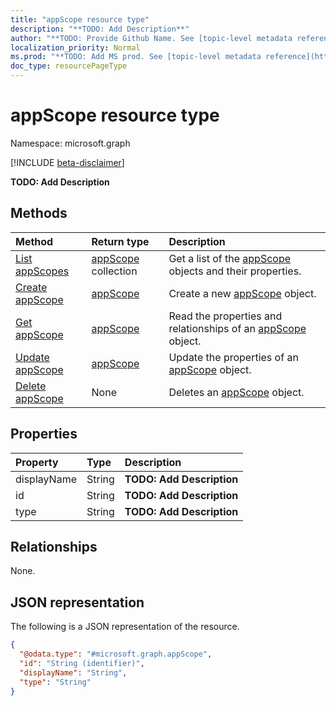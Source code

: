 ```yaml
---
title: "appScope resource type"
description: "**TODO: Add Description**"
author: "**TODO: Provide Github Name. See [topic-level metadata reference](https://msgo.azurewebsites.net/add/document/guidelines/metadata.html#topic-level-metadata)**"
localization_priority: Normal
ms.prod: "**TODO: Add MS prod. See [topic-level metadata reference](https://msgo.azurewebsites.net/add/document/guidelines/metadata.html#topic-level-metadata)**"
doc_type: resourcePageType
---
```


# appScope resource type

Namespace: microsoft.graph

[!INCLUDE [beta-disclaimer](../../includes/beta-disclaimer.md)]

**TODO: Add Description**

## Methods
|Method|Return type|Description|
|:---|:---|:---|
|[List appScopes](../api/appscope-list.md)|[appScope](../resources/appscope.md) collection|Get a list of the [appScope](../resources/appscope.md) objects and their properties.|
|[Create appScope](../api/appscope-create.md)|[appScope](../resources/appscope.md)|Create a new [appScope](../resources/appscope.md) object.|
|[Get appScope](../api/appscope-get.md)|[appScope](../resources/appscope.md)|Read the properties and relationships of an [appScope](../resources/appscope.md) object.|
|[Update appScope](../api/appscope-update.md)|[appScope](../resources/appscope.md)|Update the properties of an [appScope](../resources/appscope.md) object.|
|[Delete appScope](../api/appscope-delete.md)|None|Deletes an [appScope](../resources/appscope.md) object.|

## Properties
|Property|Type|Description|
|:---|:---|:---|
|displayName|String|**TODO: Add Description**|
|id|String|**TODO: Add Description**|
|type|String|**TODO: Add Description**|

## Relationships
None.

## JSON representation
The following is a JSON representation of the resource.
<!-- {
  "blockType": "resource",
  "keyProperty": "id",
  "@odata.type": "microsoft.graph.appScope",
  "openType": false
}
-->
``` json
{
  "@odata.type": "#microsoft.graph.appScope",
  "id": "String (identifier)",
  "displayName": "String",
  "type": "String"
}
```

